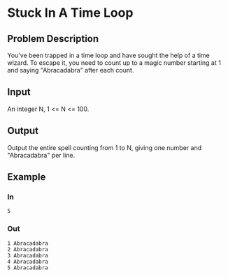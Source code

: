 # Stuck In A Time Loop

## Problem Description

You've been trapped in a time loop and have sought the help of a time wizard. To escape it, you need to count up to a magic number starting at 1 and saying "Abracadabra" after each count.

## Input

An integer N, 1 <= N <= 100.

## Output

Output the entire spell counting from 1 to N, giving one number and "Abracadabra" per line.

## Example

### In
```
5
```

### Out
```
1 Abracadabra
2 Abracadabra
3 Abracadabra
4 Abracadabra
5 Abracadabra
```
